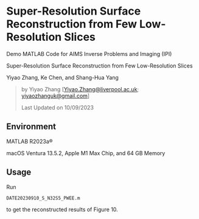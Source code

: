 # Super-Resolution Surface Reconstruction from Few Low-Resolution Slices

Demo MATLAB Code for AIMS Inverse Problems and Imaging (IPI)

Super-Resolution Surface Reconstruction from Few Low-Resolution Slices

Yiyao Zhang, Ke Chen, and Shang-Hua Yang

> by Yiyao Zhang [Yiyao.Zhang@liverpool.ac.uk; yiyaozhanguk@gmail.com]
> 
> Last Updated on 10/09/2023

## Environment
MATLAB R2023a®

macOS Ventura 13.5.2, Apple M1 Max Chip, and 64 GB Memory

## Usage

Run 
```
DATE20230910_S_N32S5_PWEE.m
```
 to get the reconstructed results of Figure 10. 
